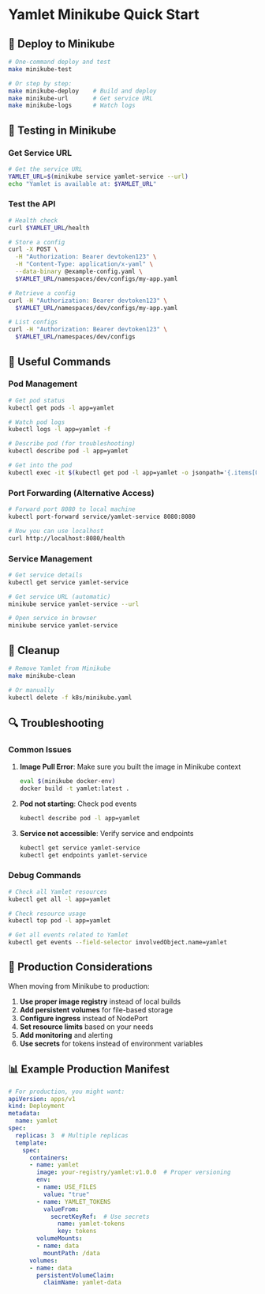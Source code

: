# Yamlet Minikube Quick Start

## 🚀 Deploy to Minikube

```bash
# One-command deploy and test
make minikube-test

# Or step by step:
make minikube-deploy    # Build and deploy
make minikube-url       # Get service URL
make minikube-logs      # Watch logs
```

## 🧪 Testing in Minikube

### Get Service URL
```bash
# Get the service URL
YAMLET_URL=$(minikube service yamlet-service --url)
echo "Yamlet is available at: $YAMLET_URL"
```

### Test the API
```bash
# Health check
curl $YAMLET_URL/health

# Store a config
curl -X POST \
  -H "Authorization: Bearer devtoken123" \
  -H "Content-Type: application/x-yaml" \
  --data-binary @example-config.yaml \
  $YAMLET_URL/namespaces/dev/configs/my-app.yaml

# Retrieve a config
curl -H "Authorization: Bearer devtoken123" \
  $YAMLET_URL/namespaces/dev/configs/my-app.yaml

# List configs
curl -H "Authorization: Bearer devtoken123" \
  $YAMLET_URL/namespaces/dev/configs
```

## 🔧 Useful Commands

### Pod Management
```bash
# Get pod status
kubectl get pods -l app=yamlet

# Watch pod logs
kubectl logs -l app=yamlet -f

# Describe pod (for troubleshooting)
kubectl describe pod -l app=yamlet

# Get into the pod
kubectl exec -it $(kubectl get pod -l app=yamlet -o jsonpath='{.items[0].metadata.name}') -- sh
```

### Port Forwarding (Alternative Access)
```bash
# Forward port 8080 to local machine
kubectl port-forward service/yamlet-service 8080:8080

# Now you can use localhost
curl http://localhost:8080/health
```

### Service Management
```bash
# Get service details
kubectl get service yamlet-service

# Get service URL (automatic)
minikube service yamlet-service --url

# Open service in browser
minikube service yamlet-service
```

## 🧹 Cleanup

```bash
# Remove Yamlet from Minikube
make minikube-clean

# Or manually
kubectl delete -f k8s/minikube.yaml
```

## 🔍 Troubleshooting

### Common Issues

1. **Image Pull Error**: Make sure you built the image in Minikube context
   ```bash
   eval $(minikube docker-env)
   docker build -t yamlet:latest .
   ```

2. **Pod not starting**: Check pod events
   ```bash
   kubectl describe pod -l app=yamlet
   ```

3. **Service not accessible**: Verify service and endpoints
   ```bash
   kubectl get service yamlet-service
   kubectl get endpoints yamlet-service
   ```

### Debug Commands
```bash
# Check all Yamlet resources
kubectl get all -l app=yamlet

# Check resource usage
kubectl top pod -l app=yamlet

# Get all events related to Yamlet
kubectl get events --field-selector involvedObject.name=yamlet
```

## 🎯 Production Considerations

When moving from Minikube to production:

1. **Use proper image registry** instead of local builds
2. **Add persistent volumes** for file-based storage
3. **Configure ingress** instead of NodePort
4. **Set resource limits** based on your needs
5. **Add monitoring** and alerting
6. **Use secrets** for tokens instead of environment variables

## 📊 Example Production Manifest

```yaml
# For production, you might want:
apiVersion: apps/v1
kind: Deployment
metadata:
  name: yamlet
spec:
  replicas: 3  # Multiple replicas
  template:
    spec:
      containers:
      - name: yamlet
        image: your-registry/yamlet:v1.0.0  # Proper versioning
        env:
        - name: USE_FILES
          value: "true"
        - name: YAMLET_TOKENS
          valueFrom:
            secretKeyRef:  # Use secrets
              name: yamlet-tokens
              key: tokens
        volumeMounts:
        - name: data
          mountPath: /data
      volumes:
      - name: data
        persistentVolumeClaim:
          claimName: yamlet-data
```
